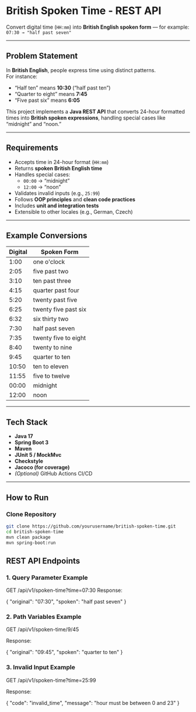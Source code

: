 #  British Spoken Time - REST API

Convert digital time (`HH:mm`) into **British English spoken form** — for example:  
`07:30 → "half past seven"`

---

## Problem Statement

In **British English**, people express time using distinct patterns.  
For instance:
- “Half ten” means **10:30** (“half past ten”)
- “Quarter to eight” means **7:45**
- “Five past six” means **6:05**

This project implements a **Java REST API** that converts 24-hour formatted times into **British spoken expressions**, handling special cases like “midnight” and “noon.”

---

## Requirements

- Accepts time in 24-hour format (`HH:mm`)
- Returns **spoken British English time**
- Handles special cases:
    - `00:00` → “midnight”
    - `12:00` → “noon”
- Validates invalid inputs (e.g., `25:99`)
- Follows **OOP principles** and **clean code practices**
- Includes **unit and integration tests**
- Extensible to other locales (e.g., German, Czech)

---

## Example Conversions

| Digital | Spoken Form |
|----------|--------------|
| 1:00 | one o'clock |
| 2:05 | five past two |
| 3:10 | ten past three |
| 4:15 | quarter past four |
| 5:20 | twenty past five |
| 6:25 | twenty five past six |
| 6:32 | six thirty two |
| 7:30 | half past seven |
| 7:35 | twenty five to eight |
| 8:40 | twenty to nine |
| 9:45 | quarter to ten |
| 10:50 | ten to eleven |
| 11:55 | five to twelve |
| 00:00 | midnight |
| 12:00 | noon |

---

##  Tech Stack

- **Java 17**
- **Spring Boot 3**
- **Maven**
- **JUnit 5 / MockMvc**
- **Checkstyle**
- **Jacoco (for coverage)**
- *(Optional)* GitHub Actions CI/CD

---

## How to Run

### Clone Repository
```bash
git clone https://github.com/yourusername/british-spoken-time.git
cd british-spoken-time
mvn clean package
mvn spring-boot:run
```


## REST API Endpoints
### 1️. Query Parameter Example
GET /api/v1/spoken-time?time=07:30
Response:

{
"original": "07:30",
"spoken": "half past seven"
}

### 2. Path Variables Example
GET /api/v1/spoken-time/9/45


Response:

{
"original": "09:45",
"spoken": "quarter to ten"
}

### 3. Invalid Input Example
GET /api/v1/spoken-time?time=25:99


Response:

{
"code": "invalid_time",
"message": "hour must be between 0 and 23"
}
